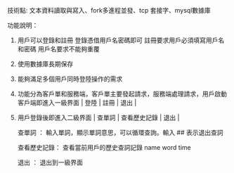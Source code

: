 技術點:
文本資料讀取與寫入、fork多進程並發、tcp 套接字、mysql數據庫

功能說明：
1. 用戶可以登錄和註冊
   登錄憑借用戶名密碼即可
   註冊要求用戶必須填寫用戶名和密碼
   用戶名要求不能夠重覆

2. 使用數據庫長期保存

3. 能夠滿足多個用戶同時登陸操作的需求

4. 功能分為客戶單和服務端，客戶單主要發起請求，服務端處理請求，用戶啟動客戶端即進入一級界面
     | 登陸 | 註冊 | 退出 |
	 
5. 用戶登錄後即進入二級界面
     | 查單詞 | 查看歷史記錄 | 退出 |

     查單詞 ： 輸入單詞，顯示單詞意思，可以循環查詢。輸入 ## 表示退出查詞

     查看歷史記錄： 查看當前用戶的歷史查詞記錄
        name     word    time
      
     退出 ： 退出到一級界面

